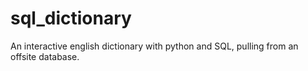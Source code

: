 # sql_dictionary
An interactive english dictionary with python and SQL, pulling from an offsite database.
